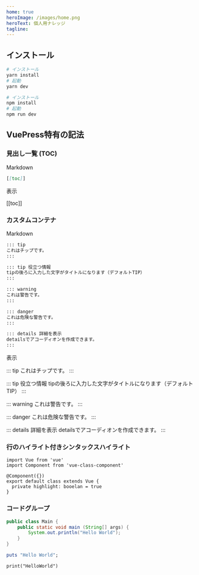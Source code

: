 ```yaml
---
home: true
heroImage: /images/home.png
heroText: 個人用ナレッジ
tagline:
---
```


## インストール

<CodeGroup>
<CodeGroupItem title="YARN" active>

```zsh
# インストール
yarn install
# 起動
yarn dev
```

</CodeGroupItem>
<CodeGroupItem title="NPM">

```zsh
# インストール
npm install
# 起動
npm run dev
```

</CodeGroupItem>
</CodeGroup>

## VuePress特有の記法

### 見出し一覧 (TOC)

Markdown

```md
[[toc]]
```

表示

[[toc]]

### カスタムコンテナ

Markdown

```md
::: tip
これはチップです。
:::

::: tip 役立つ情報
tipの後ろに入力した文字がタイトルになります（デフォルトTIP）
:::

::: warning
これは警告です。
:::

::: danger
これは危険な警告です。
:::

::: details 詳細を表示
detailsでアコーディオンを作成できます。
:::
```

表示

::: tip
これはチップです。
:::

::: tip 役立つ情報
tipの後ろに入力した文字がタイトルになります（デフォルトTIP）
:::

::: warning
これは警告です。
:::

::: danger
これは危険な警告です。
:::

::: details 詳細を表示
detailsでアコーディオンを作成できます。
:::

### 行のハイライト付きシンタックスハイライト

```typescript{6}
import Vue from 'vue'
import Component from 'vue-class-component'

@Component({})
export default class extends Vue {
  private highlight: booelan = true
}
```

### コードグループ

<CodeGroup>
<CodeGroupItem title="Java" active>

```java
public class Main {
    public static void main (String[] args) {
        System.out.println("Hello World");
    }
}
```

</CodeGroupItem>
<CodeGroupItem title="Ruby">

```ruby
puts "Hello World";
```

</CodeGroupItem>
<CodeGroupItem title="Python">

```python3
print("HelloWorld")
```

</CodeGroupItem>
</CodeGroup>
